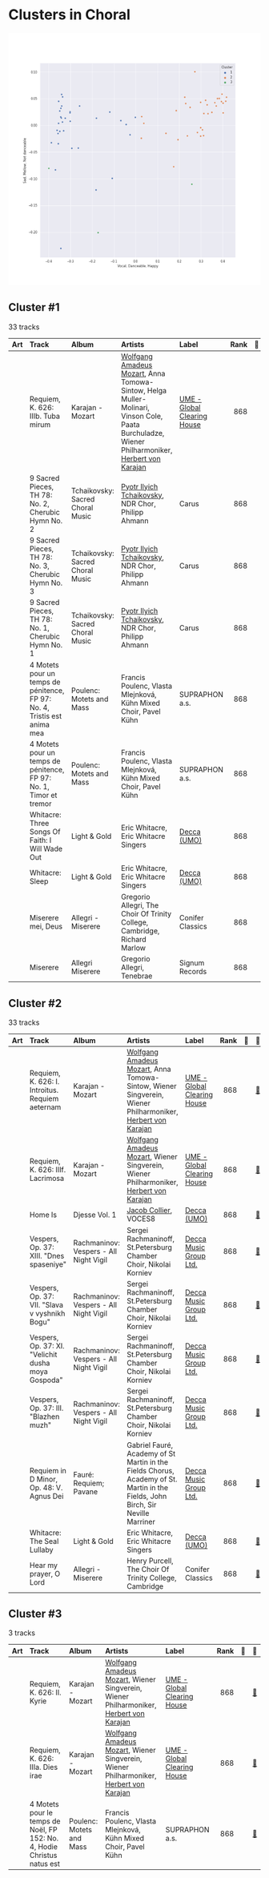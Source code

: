 # Clusters in Choral

![Comparison of Cluster](../../../images/playlists/choral/clusters/clusters_scatter.png)

## Cluster #1

33 tracks

| Art | Track | Album | Artists | Label | Rank | 💚 | 🔗 |
|:---|:---|:---|:---|:---|---:|:---|:---|
| <img src="https://i.scdn.co/image/ab67616d0000b2730cda0a02b2da25defc837399" alt="" width="50" /> | Requiem, K. 626: IIIb. Tuba mirum | Karajan - Mozart | [Wolfgang Amadeus Mozart](../../../../artists/wolfgang_amadeus_mozart/overview.md), Anna Tomowa-Sintow, Helga Muller-Molinari, Vinson Cole, Paata Burchuladze, Wiener Philharmoniker, [Herbert von Karajan](../../../../artists/herbert_von_karajan/overview.md) | [UME - Global Clearing House](../../../../labels/ume_-_global_clearing_house) | 868 | | [🔗](https://open.spotify.com/track/5xItkHeimSWCAWwh6WvV86) |
| <img src="https://i.scdn.co/image/ab67616d0000b273e3e10be41297c622a0ec2e0d" alt="" width="50" /> | 9 Sacred Pieces, TH 78: No. 2, Cherubic Hymn No. 2 | Tchaikovsky: Sacred Choral Music | [Pyotr Ilyich Tchaikovsky](../../../../artists/pyotr_ilyich_tchaikovsky/overview.md), NDR Chor, Philipp Ahmann | Carus | 868 | | [🔗](https://open.spotify.com/track/1uDDH4TncZQxOCYl9TjHKh) |
| <img src="https://i.scdn.co/image/ab67616d0000b273e3e10be41297c622a0ec2e0d" alt="" width="50" /> | 9 Sacred Pieces, TH 78: No. 3, Cherubic Hymn No. 3 | Tchaikovsky: Sacred Choral Music | [Pyotr Ilyich Tchaikovsky](../../../../artists/pyotr_ilyich_tchaikovsky/overview.md), NDR Chor, Philipp Ahmann | Carus | 868 | | [🔗](https://open.spotify.com/track/5cuTdpoXIWieDK848fuNDW) |
| <img src="https://i.scdn.co/image/ab67616d0000b273e3e10be41297c622a0ec2e0d" alt="" width="50" /> | 9 Sacred Pieces, TH 78: No. 1, Cherubic Hymn No. 1 | Tchaikovsky: Sacred Choral Music | [Pyotr Ilyich Tchaikovsky](../../../../artists/pyotr_ilyich_tchaikovsky/overview.md), NDR Chor, Philipp Ahmann | Carus | 868 | | [🔗](https://open.spotify.com/track/7E4KpvGnw4eD55VgmdMdco) |
| <img src="https://i.scdn.co/image/ab67616d0000b2730baa26fb49c09c910a031d24" alt="" width="50" /> | 4 Motets pour un temps de pénitence, FP 97: No. 4, Tristis est anima mea | Poulenc: Motets and Mass | Francis Poulenc, Vlasta Mlejnková, Kühn Mixed Choir, Pavel Kühn | SUPRAPHON a.s. | 868 | | [🔗](https://open.spotify.com/track/0of2TShrStNkbPvZQLeiNh) |
| <img src="https://i.scdn.co/image/ab67616d0000b2730baa26fb49c09c910a031d24" alt="" width="50" /> | 4 Motets pour un temps de pénitence, FP 97: No. 1, Timor et tremor | Poulenc: Motets and Mass | Francis Poulenc, Vlasta Mlejnková, Kühn Mixed Choir, Pavel Kühn | SUPRAPHON a.s. | 868 | | [🔗](https://open.spotify.com/track/67NRQzKiJzlayRlmZ4zbKc) |
| <img src="https://i.scdn.co/image/ab67616d0000b2737f49ec19a186736ff30651ed" alt="" width="50" /> | Whitacre: Three Songs Of Faith: I Will Wade Out | Light & Gold | Eric Whitacre, Eric Whitacre Singers | [Decca (UMO)](../../../../labels/decca_(umo)) | 868 | | [🔗](https://open.spotify.com/track/3bMGaK0AfpU3J321Mlm553) |
| <img src="https://i.scdn.co/image/ab67616d0000b2737f49ec19a186736ff30651ed" alt="" width="50" /> | Whitacre: Sleep | Light & Gold | Eric Whitacre, Eric Whitacre Singers | [Decca (UMO)](../../../../labels/decca_(umo)) | 868 | | [🔗](https://open.spotify.com/track/78BLTUqTCCHuptFEGejEoS) |
| <img src="https://i.scdn.co/image/ab67616d0000b273397c1f0c407ebd9a318b25fa" alt="" width="50" /> | Miserere mei, Deus | Allegri - Miserere | Gregorio Allegri, The Choir Of Trinity College, Cambridge, Richard Marlow | Conifer Classics | 868 | | [🔗](https://open.spotify.com/track/6es7DmrhnDoKj5rsFvh3XU) |
| <img src="https://i.scdn.co/image/ab67616d0000b273173d17db2abbefa4569b4dca" alt="" width="50" /> | Miserere | Allegri Miserere | Gregorio Allegri, Tenebrae | Signum Records | 868 | | [🔗](https://open.spotify.com/track/2ED1VZ53iRImo252U2PEsu) |
## Cluster #2

33 tracks

| Art | Track | Album | Artists | Label | Rank | 💚 | 🔗 |
|:---|:---|:---|:---|:---|---:|:---|:---|
| <img src="https://i.scdn.co/image/ab67616d0000b2730cda0a02b2da25defc837399" alt="" width="50" /> | Requiem, K. 626: I. Introitus. Requiem aeternam | Karajan - Mozart | [Wolfgang Amadeus Mozart](../../../../artists/wolfgang_amadeus_mozart/overview.md), Anna Tomowa-Sintow, Wiener Singverein, Wiener Philharmoniker, [Herbert von Karajan](../../../../artists/herbert_von_karajan/overview.md) | [UME - Global Clearing House](../../../../labels/ume_-_global_clearing_house) | 868 | | [🔗](https://open.spotify.com/track/3zsSvh8Pu3TiuXn5YdhZqz) |
| <img src="https://i.scdn.co/image/ab67616d0000b2730cda0a02b2da25defc837399" alt="" width="50" /> | Requiem, K. 626: IIIf. Lacrimosa | Karajan - Mozart | [Wolfgang Amadeus Mozart](../../../../artists/wolfgang_amadeus_mozart/overview.md), Wiener Singverein, Wiener Philharmoniker, [Herbert von Karajan](../../../../artists/herbert_von_karajan/overview.md) | [UME - Global Clearing House](../../../../labels/ume_-_global_clearing_house) | 868 | | [🔗](https://open.spotify.com/track/4fZ5XttwgrWUnmD8cPqfaP) |
| <img src="https://i.scdn.co/image/ab67616d0000b273743022e9c8fb580e3dabc397" alt="" width="50" /> | Home Is | Djesse Vol. 1 | [Jacob Collier](../../../../artists/jacob_collier/overview.md), VOCES8 | [Decca (UMO)](../../../../labels/decca_(umo)) | 868 | | [🔗](https://open.spotify.com/track/3nur4bNfmRCoLFxk9ubHHK) |
| <img src="https://i.scdn.co/image/ab67616d0000b273319c8a995c0c01cd233b3bd5" alt="" width="50" /> | Vespers, Op. 37: XIII. "Dnes spaseniye" | Rachmaninov: Vespers - All Night Vigil | Sergei Rachmaninoff, St.Petersburg Chamber Choir, Nikolai Korniev | [Decca Music Group Ltd.](../../../../labels/decca_music_group_ltd_) | 868 | | [🔗](https://open.spotify.com/track/07rzxAXZHLhV0kGR0zNDIn) |
| <img src="https://i.scdn.co/image/ab67616d0000b273319c8a995c0c01cd233b3bd5" alt="" width="50" /> | Vespers, Op. 37: VII. "Slava v vyshnikh Bogu" | Rachmaninov: Vespers - All Night Vigil | Sergei Rachmaninoff, St.Petersburg Chamber Choir, Nikolai Korniev | [Decca Music Group Ltd.](../../../../labels/decca_music_group_ltd_) | 868 | | [🔗](https://open.spotify.com/track/0op8XEiSF79zl5SSvPv5j2) |
| <img src="https://i.scdn.co/image/ab67616d0000b273319c8a995c0c01cd233b3bd5" alt="" width="50" /> | Vespers, Op. 37: XI. "Velichit dusha moya Gospoda" | Rachmaninov: Vespers - All Night Vigil | Sergei Rachmaninoff, St.Petersburg Chamber Choir, Nikolai Korniev | [Decca Music Group Ltd.](../../../../labels/decca_music_group_ltd_) | 868 | | [🔗](https://open.spotify.com/track/32j8MnD2wyx1QQ3wRa6ytm) |
| <img src="https://i.scdn.co/image/ab67616d0000b273319c8a995c0c01cd233b3bd5" alt="" width="50" /> | Vespers, Op. 37: III. "Blazhen muzh" | Rachmaninov: Vespers - All Night Vigil | Sergei Rachmaninoff, St.Petersburg Chamber Choir, Nikolai Korniev | [Decca Music Group Ltd.](../../../../labels/decca_music_group_ltd_) | 868 | | [🔗](https://open.spotify.com/track/4vOfTVbAp9oBxyko8covCb) |
| <img src="https://i.scdn.co/image/ab67616d0000b2735f71322acbf611462ffc03d5" alt="" width="50" /> | Requiem in D Minor, Op. 48: V. Agnus Dei | Fauré: Requiem; Pavane | Gabriel Fauré, Academy of St Martin in the Fields Chorus, Academy of St. Martin in the Fields, John Birch, Sir Neville Marriner | [Decca Music Group Ltd.](../../../../labels/decca_music_group_ltd_) | 868 | | [🔗](https://open.spotify.com/track/0UHDXE1d9Up2mEbzLLsMjw) |
| <img src="https://i.scdn.co/image/ab67616d0000b2737f49ec19a186736ff30651ed" alt="" width="50" /> | Whitacre: The Seal Lullaby | Light & Gold | Eric Whitacre, Eric Whitacre Singers | [Decca (UMO)](../../../../labels/decca_(umo)) | 868 | | [🔗](https://open.spotify.com/track/1ZqzUiCQICQmjtpbFZYwnt) |
| <img src="https://i.scdn.co/image/ab67616d0000b273397c1f0c407ebd9a318b25fa" alt="" width="50" /> | Hear my prayer, O Lord | Allegri - Miserere | Henry Purcell, The Choir Of Trinity College, Cambridge | Conifer Classics | 868 | | [🔗](https://open.spotify.com/track/24zUe2qJnLh71w85fJmPRC) |
## Cluster #3

3 tracks

| Art | Track | Album | Artists | Label | Rank | 💚 | 🔗 |
|:---|:---|:---|:---|:---|---:|:---|:---|
| <img src="https://i.scdn.co/image/ab67616d0000b2730cda0a02b2da25defc837399" alt="" width="50" /> | Requiem, K. 626: II. Kyrie | Karajan - Mozart | [Wolfgang Amadeus Mozart](../../../../artists/wolfgang_amadeus_mozart/overview.md), Wiener Singverein, Wiener Philharmoniker, [Herbert von Karajan](../../../../artists/herbert_von_karajan/overview.md) | [UME - Global Clearing House](../../../../labels/ume_-_global_clearing_house) | 868 | | [🔗](https://open.spotify.com/track/5OO1HZSyoPeaZvmvlIOvIp) |
| <img src="https://i.scdn.co/image/ab67616d0000b2730cda0a02b2da25defc837399" alt="" width="50" /> | Requiem, K. 626: IIIa. Dies irae | Karajan - Mozart | [Wolfgang Amadeus Mozart](../../../../artists/wolfgang_amadeus_mozart/overview.md), Wiener Singverein, Wiener Philharmoniker, [Herbert von Karajan](../../../../artists/herbert_von_karajan/overview.md) | [UME - Global Clearing House](../../../../labels/ume_-_global_clearing_house) | 868 | | [🔗](https://open.spotify.com/track/5bzkKeaKTatYKtxHY0HDay) |
| <img src="https://i.scdn.co/image/ab67616d0000b2730baa26fb49c09c910a031d24" alt="" width="50" /> | 4 Motets pour le temps de Noël, FP 152: No. 4, Hodie Christus natus est | Poulenc: Motets and Mass | Francis Poulenc, Vlasta Mlejnková, Kühn Mixed Choir, Pavel Kühn | SUPRAPHON a.s. | 868 | | [🔗](https://open.spotify.com/track/0PDnRCf3AnUUjAYSXVok55) |